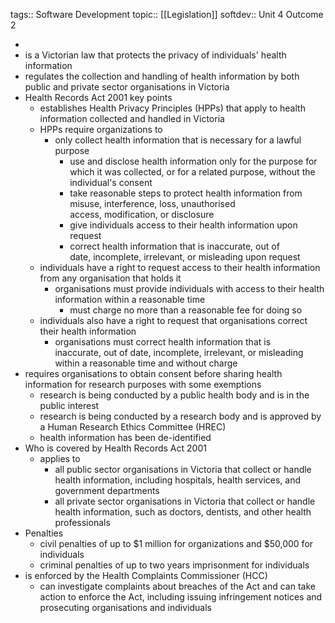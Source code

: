 tags:: Software Development
topic:: [[Legislation]]
softdev:: Unit 4 Outcome 2

-
- is a Victorian law that protects the privacy of individuals' health information
- regulates the collection and handling of health information by both public and private sector organisations in Victoria
- Health Records Act 2001 key points
	- establishes Health Privacy Principles (HPPs) that apply to health information collected and handled in Victoria
	- HPPs require organizations to
		- only collect health information that is necessary for a lawful purpose
			- use and disclose health information only for the purpose for which it was collected, or for a related purpose, without the individual's consent
			- take reasonable steps to protect health information from misuse, interference, loss, unauthorised access, modification, or disclosure
			- give individuals access to their health information upon request
			- correct health information that is inaccurate, out of date, incomplete, irrelevant, or misleading upon request
	- individuals have a right to request access to their health information from any organisation that holds it
		- organisations must provide individuals with access to their health information within a reasonable time
			- must charge no more than a reasonable fee for doing so
	- individuals also have a right to request that organisations correct their health information
		- organisations must correct health information that is inaccurate, out of date, incomplete, irrelevant, or misleading within a reasonable time and without charge
- requires organisations to obtain consent before sharing health information for research purposes with some exemptions
	- research is being conducted by a public health body and is in the public interest
	- research is being conducted by a research body and is approved by a Human Research Ethics Committee (HREC)
	- health information has been de-identified
- Who is covered by Health Records Act 2001
	- applies to
		- all public sector organisations in Victoria that collect or handle health information, including hospitals, health services, and government departments
		- all private sector organisations in Victoria that collect or handle health information, such as doctors, dentists, and other health professionals
- Penalties
	- civil penalties of up to $1 million for organizations and $50,000 for individuals
	- criminal penalties of up to two years imprisonment for individuals
- is enforced by the Health Complaints Commissioner (HCC)
	- can investigate complaints about breaches of the Act and can take action to enforce the Act, including issuing infringement notices and prosecuting organisations and individuals